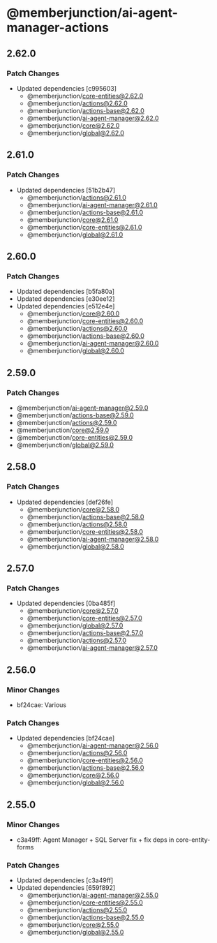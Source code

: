 # @memberjunction/ai-agent-manager-actions

## 2.62.0

### Patch Changes

- Updated dependencies [c995603]
  - @memberjunction/core-entities@2.62.0
  - @memberjunction/actions@2.62.0
  - @memberjunction/actions-base@2.62.0
  - @memberjunction/ai-agent-manager@2.62.0
  - @memberjunction/core@2.62.0
  - @memberjunction/global@2.62.0

## 2.61.0

### Patch Changes

- Updated dependencies [51b2b47]
  - @memberjunction/actions@2.61.0
  - @memberjunction/ai-agent-manager@2.61.0
  - @memberjunction/actions-base@2.61.0
  - @memberjunction/core@2.61.0
  - @memberjunction/core-entities@2.61.0
  - @memberjunction/global@2.61.0

## 2.60.0

### Patch Changes

- Updated dependencies [b5fa80a]
- Updated dependencies [e30ee12]
- Updated dependencies [e512e4e]
  - @memberjunction/core@2.60.0
  - @memberjunction/core-entities@2.60.0
  - @memberjunction/actions@2.60.0
  - @memberjunction/actions-base@2.60.0
  - @memberjunction/ai-agent-manager@2.60.0
  - @memberjunction/global@2.60.0

## 2.59.0

### Patch Changes

- @memberjunction/ai-agent-manager@2.59.0
- @memberjunction/actions-base@2.59.0
- @memberjunction/actions@2.59.0
- @memberjunction/core@2.59.0
- @memberjunction/core-entities@2.59.0
- @memberjunction/global@2.59.0

## 2.58.0

### Patch Changes

- Updated dependencies [def26fe]
  - @memberjunction/core@2.58.0
  - @memberjunction/actions-base@2.58.0
  - @memberjunction/actions@2.58.0
  - @memberjunction/core-entities@2.58.0
  - @memberjunction/ai-agent-manager@2.58.0
  - @memberjunction/global@2.58.0

## 2.57.0

### Patch Changes

- Updated dependencies [0ba485f]
  - @memberjunction/core@2.57.0
  - @memberjunction/core-entities@2.57.0
  - @memberjunction/global@2.57.0
  - @memberjunction/actions-base@2.57.0
  - @memberjunction/actions@2.57.0
  - @memberjunction/ai-agent-manager@2.57.0

## 2.56.0

### Minor Changes

- bf24cae: Various

### Patch Changes

- Updated dependencies [bf24cae]
  - @memberjunction/ai-agent-manager@2.56.0
  - @memberjunction/actions@2.56.0
  - @memberjunction/core-entities@2.56.0
  - @memberjunction/actions-base@2.56.0
  - @memberjunction/core@2.56.0
  - @memberjunction/global@2.56.0

## 2.55.0

### Minor Changes

- c3a49ff: Agent Manager + SQL Server fix + fix deps in core-entity-forms

### Patch Changes

- Updated dependencies [c3a49ff]
- Updated dependencies [659f892]
  - @memberjunction/ai-agent-manager@2.55.0
  - @memberjunction/core-entities@2.55.0
  - @memberjunction/actions@2.55.0
  - @memberjunction/actions-base@2.55.0
  - @memberjunction/core@2.55.0
  - @memberjunction/global@2.55.0
